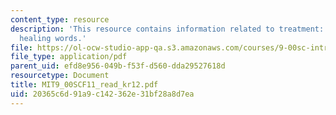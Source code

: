 ```yaml
---
content_type: resource
description: 'This resource contains information related to treatment: healing actions,
  healing words.'
file: https://ol-ocw-studio-app-qa.s3.amazonaws.com/courses/9-00sc-introduction-to-psychology-fall-2011/20365c6d91a9c142362e31bf28a8d7ea_MIT9_00SCF11_read_kr12.pdf
file_type: application/pdf
parent_uid: efd8e956-049b-f53f-d560-dda29527618d
resourcetype: Document
title: MIT9_00SCF11_read_kr12.pdf
uid: 20365c6d-91a9-c142-362e-31bf28a8d7ea
---
```

